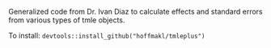 Generalized code from Dr. Ivan Diaz to calculate effects and standard errors from various types of tmle objects.

To install:
```devtools::install_github("hoffmakl/tmleplus")```
